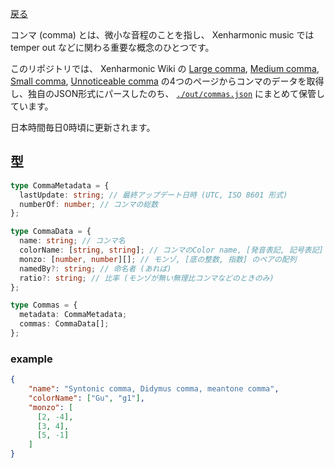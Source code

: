 
[戻る](/.)

コンマ (comma) とは、微小な音程のことを指し、 Xenharmonic music では temper out などに関わる重要な概念のひとつです。

このリポジトリでは、 Xenharmonic Wiki の [Large comma](https://en.xen.wiki/w/Large_comma), [Medium comma](https://en.xen.wiki/w/Medium_comma), [Small comma](https://en.xen.wiki/w/Small_comma), [Unnoticeable comma](https://en.xen.wiki/w/Unnoticeable_comma) の4つのページからコンマのデータを取得し、独自のJSON形式にパースしたのち、 [`./out/commas.json`](./out/commas.json) にまとめて保管しています。

日本時間毎日0時頃に更新されます。

## 型

```ts
type CommaMetadata = {
  lastUpdate: string; // 最終アップデート日時 (UTC, ISO 8601 形式)
  numberOf: number; // コンマの総数
};

type CommaData = {
  name: string; // コンマ名
  colorName: [string, string]; // コンマのColor name, [発音表記, 記号表記]
  monzo: [number, number][]; // モンゾ, [底の整数, 指数] のペアの配列
  namedBy?: string; // 命名者 (あれば)
  ratio?: string; // 比率 (モンゾが無い無理比コンマなどのときのみ)
};

type Commas = {
  metadata: CommaMetadata;
  commas: CommaData[];
};
```

### example

```json
{
    "name": "Syntonic comma, Didymus comma, meantone comma",
    "colorName": ["Gu", "g1"],
    "monzo": [
      [2, -4],
      [3, 4],
      [5, -1]
    ]
}
```

